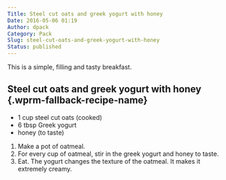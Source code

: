 ```yaml
---
Title: Steel cut oats and greek yogurt with honey
Date: 2016-05-06 01:19
Author: dpack
Category: Pack
Slug: steel-cut-oats-and-greek-yogurt-with-honey
Status: published
---
```


This is a simple, filling and tasty breakfast. <!--WPRM Recipe 124-->

<div class="wprm-fallback-recipe">

Steel cut oats and greek yogurt with honey {.wprm-fallback-recipe-name}
------------------------------------------

<div class="wprm-fallback-recipe-ingredients">

-   1 cup steel cut oats (cooked)
-   6 tbsp Greek yogurt
-   honey (to taste)

</div>

<div class="wprm-fallback-recipe-instructions">

1.  Make a pot of oatmeal.
2.  For every cup of oatmeal, stir in the greek yogurt and honey to taste.
3.  Eat. The yogurt changes the texture of the oatmeal. It makes it extremely creamy.

</div>

<div class="wprm-fallback-recipe-notes">

</div>

</div>

<!--End WPRM Recipe-->
